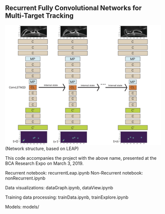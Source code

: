 ## Recurrent Fully Convolutional Networks for Multi-Target Tracking

![alt text](https://github.com/mooey5775/recurrentLeap/blob/master/RFCNN.png?raw=true "RFCNN Network Structure")
(Network structure, based on LEAP)

This code accompanies the project with the above name, presented at the BCA Research Expo on March 3, 2019.

Recurrent notebook: recurrentLeap.ipynb
Non-Recurrent notebook: nonRecurrent.ipynb

Data visualizations: dataGraph.ipynb, dataView.ipynb

Training data processing: trainData.ipynb, trainExplore.ipynb

Models: models/